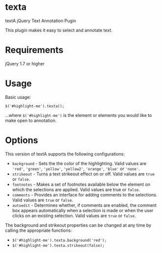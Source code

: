 texta
=====

textA jQuery Text Annotation Pugin

This plugin makes it easy to select and annotate text.

Requirements
============

jQuery 1.7 or higher

Usage
=====

Basic usage:

<code>$('#highlight-me').texta();</code>

...where <code>$('#highlight-me')</code> is the element or elements you would like to make open to annotation.

Options
=======

This version of textA supports the following configurations:

* <code>background</code> - Sets the the color of the highlighting. Valid values are <code>'red'</code>, <code>'green'</code>, <code>'yellow'</code>, <code>'yellow2'</code>, <code>'orange'</code>, <code>'blue'</code> or <code>'none'</code>.
* <code>strikeout</code> - Turns a text strikeout effect on or off. Valid values are <code>true</code> or <code>false</code>.
* <code>footnotes</code> - Makes a set of footnotes available below the element on which the selections are applied. Valid values are true or <code>false</code>.
* <code>comments</code> - Provides an interface for adding comments to the selections. Valid values are <code>true</code> or <code>false</code>.
* <code>autoedit</code> - Determines whether, if comments are enabled, the comment box appears automatically when a selection is made or when the user clicks on an existing selection. Valid values are <code>true</code> or <code>false</code>.

The background and strikeout properties can be changed at any time by calling the appropriate functions:

* <code>$('#highlight-me').texta.background('red');</code>
* <code>$('#highlight-me').texta.strikeout(false);</code>
